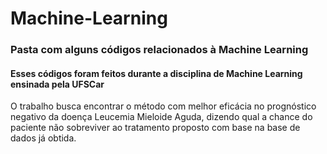 # Machine-Learning
### Pasta com alguns códigos relacionados à Machine Learning
#### Esses códigos foram feitos durante a disciplina de Machine Learning ensinada pela UFSCar

O trabalho busca encontrar o método com melhor eficácia no prognóstico negativo da doença Leucemia Mieloide Aguda, dizendo qual a chance do paciente não sobreviver ao tratamento proposto com base na base de dados já obtida.

